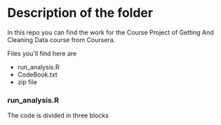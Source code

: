 Description of the folder
===========
In this repo you can find the work for the Course Project of Getting And Cleaning Data course from Coursera.

Files you'll find here are  

* run_analysis.R
*  CodeBook.txt
* zip file


### run_analysis.R

The code is divided in three blocks

